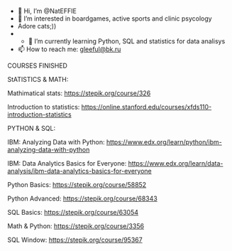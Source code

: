 - 👋 Hi, I’m @NatEFFIE
- 👀 I’m interested in boardgames, active sports and clinic psycology
- Adore cats;))
- - 🌱 I’m currently learning Python, SQL and statistics for data analisys
- 📫 How to reach me: gleeful@bk.ru

<!---
NatEFFIE/NatEFFIE is a ✨ special ✨ repository because its `README.md` (this file) appears on your GitHub profile.
You can click the Preview link to take a look at your changes.
--->

COURSES FINISHED

StATISTICS & MATH:

Mathimatical stats: https://stepik.org/course/326

Introduction to statistics: https://online.stanford.edu/courses/xfds110-introduction-statistics

PYTHON & SQL:

IBM: Analyzing Data with Python: https://www.edx.org/learn/python/ibm-analyzing-data-with-python

IBM: Data Analytics Basics for Everyone: https://www.edx.org/learn/data-analysis/ibm-data-analytics-basics-for-everyone

Python Basics: https://stepik.org/course/58852

Python Advanced: https://stepik.org/course/68343

SQL Basics: https://stepik.org/course/63054

Math & Python: https://stepik.org/course/3356

SQL Window: https://stepik.org/course/95367
